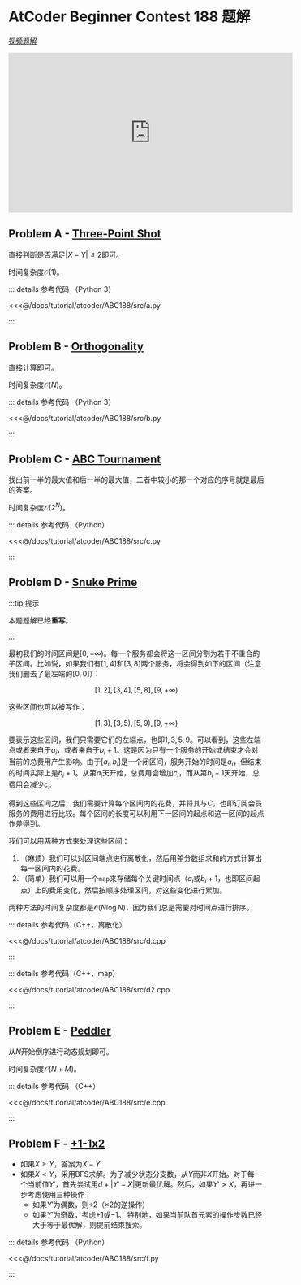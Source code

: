 # AtCoder Beginner Contest 188 题解

[视频题解](https://www.youtube.com/watch?v=AV8LJWgWL7I)

<iframe width="560" height="315" src="https://www.youtube.com/embed/AV8LJWgWL7I" frameborder="0" allow="accelerometer; autoplay; clipboard-write; encrypted-media; gyroscope; picture-in-picture" allowfullscreen></iframe>

## Problem A -  [Three-Point Shot](https://atcoder.jp/contests/abc188/tasks/abc188_a)

直接判断是否满足$|X-Y|\leq2$即可。

时间复杂度$\mathcal{O}(1)$。

::: details 参考代码 （Python 3）

<<<@/docs/tutorial/atcoder/ABC188/src/a.py

:::

## Problem B - [Orthogonality](https://atcoder.jp/contests/abc188/tasks/abc188_b)

直接计算即可。

时间复杂度$\mathcal{O}(N)$。

::: details 参考代码 （Python 3）

<<<@/docs/tutorial/atcoder/ABC188/src/b.py

:::

## Problem C - [ABC Tournament](https://atcoder.jp/contests/abc188/tasks/abc188_c)

找出前一半的最大值和后一半的最大值，二者中较小的那一个对应的序号就是最后的答案。

时间复杂度$\mathcal{O}(2^N)$。

::: details 参考代码 （Python）

<<<@/docs/tutorial/atcoder/ABC188/src/c.py

:::

## Problem D - [Snuke Prime](https://atcoder.jp/contests/abc188/tasks/abc188_d)

:::tip 提示

本题题解已经**重写**。

:::

最初我们的时间区间是$[0,+\infty)$。每一个服务都会将这一区间分割为若干不重合的子区间。比如说，如果我们有$[1,4]$和$[3,8]$两个服务，将会得到如下的区间（注意我们删去了最左端的$[0,0]$）：

$$
[1,2],[3,4],[5,8],[9,+\infty)
$$

这些区间也可以被写作：

$$
[1,3),[3,5),[5,9),[9,+\infty)
$$

要表示这些区间，我们只需要它们的左端点，也即$1,3,5,9$。可以看到，这些左端点或者来自于$a_i$，或者来自于$b_i+1$。这是因为只有一个服务的开始或结束才会对当前的总费用产生影响。由于$[a_i,b_i]$是一个闭区间，服务开始的时间是$a_i$，但结束的时间实际上是$b_i+1$。从第$a_i$天开始，总费用会增加$c_i$，而从第$b_i+1$天开始，总费用会减少$c_i$.

得到这些区间之后，我们需要计算每个区间内的花费，并将其与$C$，也即订阅会员服务的费用进行比较。每个区间的长度可以利用下一区间的起点和这一区间的起点作差得到。

我们可以用两种方式来处理这些区间：

1. （麻烦）我们可以对区间端点进行离散化，然后用差分数组求和的方式计算出每一区间内的花费。
2. （简单）我们可以用一个`map`来存储每个关键时间点（$a_i$或$b_i+1$，也即区间起点）上的费用变化，然后按顺序处理区间，对这些变化进行累加。

两种方法的时间复杂度都是$\mathcal{O}(N\log N)$，因为我们总是需要对时间点进行排序。

::: details 参考代码（C++，离散化）

<<<@/docs/tutorial/atcoder/ABC188/src/d.cpp

:::

::: details 参考代码（C++，map）

<<<@/docs/tutorial/atcoder/ABC188/src/d2.cpp

:::

## Problem E - [Peddler](https://atcoder.jp/contests/abc188/tasks/abc188_e)

从$N$开始倒序进行动态规划即可。

时间复杂度$\mathcal{O}(N+M)$。

::: details 参考代码 （C++）

<<<@/docs/tutorial/atcoder/ABC188/src/e.cpp

:::

## Problem F - [+1-1x2](https://atcoder.jp/contests/abc188/tasks/abc188_f)

- 如果$X\geq Y$，答案为$X-Y$
- 如果$X<Y$，采用BFS求解。为了减少状态分支数，从$Y$而非$X$开始。对于每一个当前值$Y'$，首先尝试用$d+|Y'-X|$更新最优解。然后，如果$Y'>X$，再进一步考虑使用三种操作：
    - 如果$Y'$为偶数，则$\div2$（$\times2$的逆操作）
    - 如果$Y'$为奇数，考虑$+1$或$-1$。
    特别地，如果当前队首元素的操作步数已经大于等于最优解，则提前结束搜索。

::: details 参考代码 （Python）

<<<@/docs/tutorial/atcoder/ABC188/src/f.py

:::

<Utterances />
